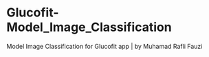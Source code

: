 # Glucofit-Model_Image_Classification
Model Image Classification for Glucofit app | by Muhamad Rafli Fauzi
